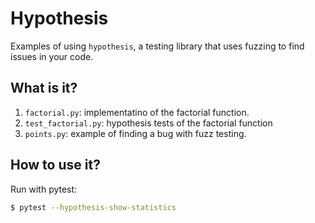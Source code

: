 # Hypothesis

Examples of using `hypothesis`, a testing library that
uses fuzzing to find issues in your code.


## What is it?

1. `factorial.py`: implementatino of the factorial
   function.
1. `test_factorial.py`: hypothesis tests of the factorial
   function
1. `points.py`: example of finding a bug with fuzz testing.


## How to use it?

Run with pytest:
```bash
$ pytest --hypothesis-show-statistics
```
